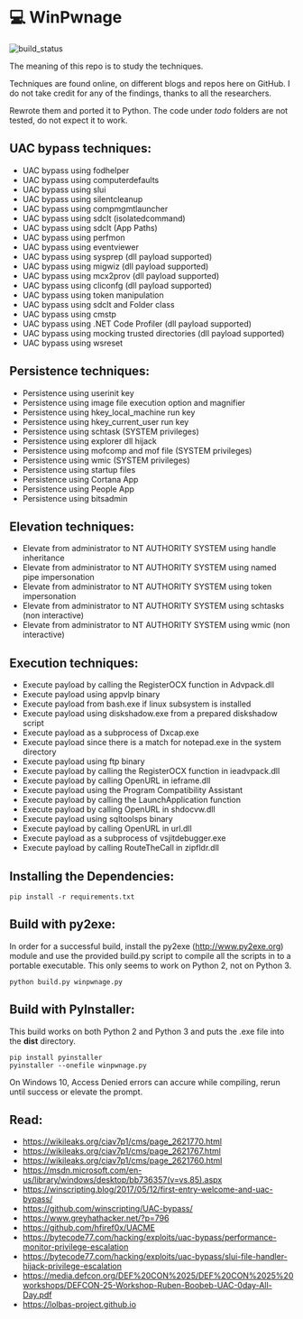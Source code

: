 # 💻 WinPwnage

![build_status](https://travis-ci.com/rootm0s/WinPwnage.svg?branch=master)

The meaning of this repo is to study the techniques.

Techniques are found online, on different blogs and repos here on GitHub. I do not take credit for any of the findings, thanks to all the researchers.

Rewrote them and ported it to Python. The code under _todo_ folders are not tested, do not expect it to work. 

## UAC bypass techniques:
* UAC bypass using fodhelper
* UAC bypass using computerdefaults
* UAC bypass using slui
* UAC bypass using silentcleanup
* UAC bypass using compmgmtlauncher
* UAC bypass using sdclt (isolatedcommand)
* UAC bypass using sdclt (App Paths)
* UAC bypass using perfmon
* UAC bypass using eventviewer
* UAC bypass using sysprep (dll payload supported)
* UAC bypass using migwiz (dll payload supported)
* UAC bypass using mcx2prov (dll payload supported)
* UAC bypass using cliconfg (dll payload supported)
* UAC bypass using token manipulation
* UAC bypass using sdclt and Folder class
* UAC bypass using cmstp
* UAC bypass using .NET Code Profiler (dll payload supported)
* UAC bypass using mocking trusted directories (dll payload supported)
* UAC bypass using wsreset

## Persistence techniques:
* Persistence using userinit key
* Persistence using image file execution option and magnifier
* Persistence using hkey_local_machine run key
* Persistence using hkey_current_user run key
* Persistence using schtask (SYSTEM privileges)
* Persistence using explorer dll hijack
* Persistence using mofcomp and mof file (SYSTEM privileges)
* Persistence using wmic (SYSTEM privileges)
* Persistence using startup files
* Persistence using Cortana App
* Persistence using People App
* Persistence using bitsadmin

## Elevation techniques:
* Elevate from administrator to NT AUTHORITY SYSTEM using handle inheritance
* Elevate from administrator to NT AUTHORITY SYSTEM using named pipe impersonation
* Elevate from administrator to NT AUTHORITY SYSTEM using token impersonation
* Elevate from administrator to NT AUTHORITY SYSTEM using schtasks (non interactive)
* Elevate from administrator to NT AUTHORITY SYSTEM using wmic (non interactive)

## Execution techniques:
* Execute payload by calling the RegisterOCX function in Advpack.dll
* Execute payload using appvlp binary
* Execute payload from bash.exe if linux subsystem is installed
* Execute payload using diskshadow.exe from a prepared diskshadow script
* Execute payload as a subprocess of Dxcap.exe
* Execute payload since there is a match for notepad.exe in the system directory
* Execute payload using ftp binary
* Execute payload by calling the RegisterOCX function in ieadvpack.dll
* Execute payload by calling OpenURL in ieframe.dll
* Execute payload using the Program Compatibility Assistant
* Execute payload by calling the LaunchApplication function
* Execute payload by calling OpenURL in shdocvw.dll
* Execute payload using sqltoolsps binary
* Execute payload by calling OpenURL in url.dll
* Execute payload as a subprocess of vsjitdebugger.exe
* Execute payload by calling RouteTheCall in zipfldr.dll

## Installing the Dependencies:
```pip install -r requirements.txt```

## Build with py2exe:
In order for a successful build, install the py2exe (http://www.py2exe.org) module and use the provided build.py script to compile all the scripts in to a portable executable.  This only seems to work on Python 2, not on Python 3.

```python build.py winpwnage.py```

## Build with PyInstaller:
This build works on both Python 2 and Python 3 and puts the .exe file into the __dist__ directory.
```
pip install pyinstaller
pyinstaller --onefile winpwnage.py
```
On Windows 10, Access Denied errors can accure while compiling, rerun until success or elevate the prompt. 

## Read:
* https://wikileaks.org/ciav7p1/cms/page_2621770.html
* https://wikileaks.org/ciav7p1/cms/page_2621767.html
* https://wikileaks.org/ciav7p1/cms/page_2621760.html
* https://msdn.microsoft.com/en-us/library/windows/desktop/bb736357(v=vs.85).aspx
* https://winscripting.blog/2017/05/12/first-entry-welcome-and-uac-bypass/
* https://github.com/winscripting/UAC-bypass/
* https://www.greyhathacker.net/?p=796
* https://github.com/hfiref0x/UACME
* https://bytecode77.com/hacking/exploits/uac-bypass/performance-monitor-privilege-escalation
* https://bytecode77.com/hacking/exploits/uac-bypass/slui-file-handler-hijack-privilege-escalation
* https://media.defcon.org/DEF%20CON%2025/DEF%20CON%2025%20workshops/DEFCON-25-Workshop-Ruben-Boobeb-UAC-0day-All-Day.pdf
* https://lolbas-project.github.io
